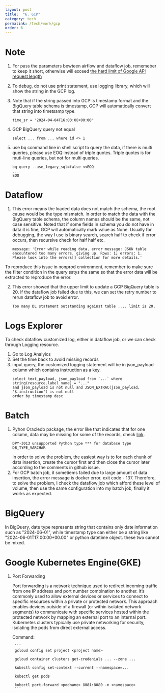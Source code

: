 ```yaml
---
layout: post
title:  "6. GCP"
category: tech
permalink: /tech/work/gcp
order: 6
---
```


# Note
1. For pass the parameters bewteen airflow and dataflow job, rememeber to keep it short, otherwise will exceed [the hard limit of Google API request length](https://cloud.google.com/knowledge/kb/error-400-bad-request-request-payload-size-exceeds-the-limit-000004321#:~:text=The%20error%20Request%20payload%20size,limit%20and%20cannot%20be%20increased.)

2. To debug, do not use print statement, use logging library, which will show the string in the GCP log. 

3. Note that if the string passed into GCP is timestamp format and the BigQuery table schema is timestamp, GCP will automatically convert that string into timetsamp type.
    ```
    time_sr = "2024-04-04T16:03:00+00:00"
    ```

4. GCP BigQuery query not equal
    ```
    select ... from ... where id <> 1
    ```
5. use bq command line in shell script to query the data, if there is multi queries, please use EOQ instead of triple quotes.
   Triple quotes is for muti-line queries, but not for multi queries.

    ```
    bq query --use_legacy_sql=false <<EOQ
    ...
    EOQ
    ```

# Dataflow
1. This error means the loaded data does not match the schema, the root cause would be the type mismatch. 
In order to match the data with the BigQuery table schema, the column names should be the same, not case sensitive. 
Noted that if some fields in schema you do not have in data it is fine, GCP will automatically mark value as None.
Usually for debugging, the way I use is binary search, search half to check if error occurs, then recursive check for half half etc.
    ```
    message: 'Error while reading data, error message: JSON table 
    encountered too many errors, giving up. Rows: 1; errors: 1. 
    Please look into the errors[] collection for more details.'
    ``` 
To reproduce this issue in nonprod environment, remember to make sure the filter condition in the query satys the same so that the error data will be extracted to reproduce the error.

2. This error showed that the upper limit to update a GCP BigQuery table is 20. If the dataflow job failed due to this, we can set the retry number to rerun dataflow job to avoid error.
    ```
    Too many DL statement outstanding against table .... limit is 20.
    ```

# Logs Explorer
To check dataflow customized log, either in dataflow job, or we can check through Logging resource.
1. Go to Log Analyics 
2. Set the time back to avoid missing records
3. input query, the customized logging statement will be in json_payload column which contains instruction as a key.
    ```
    select text_payload, json_payload from `...` where string(resource.label_name) = "..."
    and json_payload is not null and JSON_EXTRAC(json_payload, '$.instruction') is not null 
    order by timestamp desc
    ```

# Batch
1. Pyhon Oracledb package, the error like that indicates that for one column, data may be missing for some of the records,    check [link](https://github.com/oracle/python-oracledb/issues?q=is%3Aissue+dpy-3013).
    ```
    DPY-3013 unsupported Python type *** for database type DB_TYPE_VARCHAR
    ```
   In order to solve the problem, the easiest way is to for each chunk of data insertion, create the cursor first and then close the cursor later according to the comments in github issue.
2. For GCP batch job, it sometiems failed due to large amount of data insertion, the error message is docker error, exit code - 137.  Therefore, to solve the problem, I check the dataflow job which afford these level of volume, then use the same configuration into my batch job, finally it works as expected. 

# BigQuery
In BigQuery, date type represents string that contains only date information such as "2024-06-01", while timestamp type can either be a string like "2024-06-01T17:00:00+00.00" or python datetime object. these two cannot be mixed.

# Google Kubernetes Engine(GKE)
1. Port Forwarding

    Port forwarding is a network technique used to redirect incoming traffic from one IP address and port number combination to another. It’s commonly used to allow external devices or services to connect to specific resources within a private or protected network. This approach enables devices outside of a firewall (or within isolated network segments) to communicate with specific services hosted within the protected network by mapping an external port to an internal port. Kubernetes clusters typically use private networking for security, isolating the pods from direct external access.

    Command: 

        ```
        gcloud config set project <project name>

        gcloud container clusters get-credenials ... --zone ...

        kubectl config set-context --current --namespace=...

        kubectl get pods
        
        kubectl port-forward <podname> 8081:8080 -n <namespace>
        ```